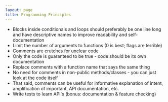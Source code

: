 ```yaml
---
layout: page
title: Programming Principles
---
```


- Blocks inside conditionals and loops should preferably be one line long and have descriptive names to improve readability and self-documentation 
- Limit the number of arguments to functions (0 is best; flags are terrible) 
- Comments are crutches for unclear code 
- Only the code is guaranteed to be true - code should be its own documentation
- Replace comments with a function name that says the same thing
- No need for comments in non-public methods/classes - you can just look at the code itself
- That said, comments can be useful for informative explanation of intent, amplification of important, API documentation, etc. 
- Write tests to learn API's (bonus: documentation & feature checking)

